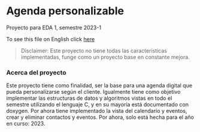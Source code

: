 # Agenda personalizable
Proyecto para EDA 1, semestre 2023-1

To see this file on English click [here](https://github.com/Art3mis7082/Agenda/blob/main/READMEeng.md)

> Disclaimer: Este proyecto no tiene todas las características implementadas, funge como un proyecto base en constante mejora.

### Acerca del proyecto
Este proyecto tiene como finalidad, ser la base para una agenda digital que pueda personalizarse según el cliente. Igualmente tiene como objetivo implementar las estructuras de datos y algoritmos vistas en todo el semestre utilizando el lenguaje C, y en su mayoría está documentado con doxygen. Por ahora tiene implementado la vista del calendario y eventos, crear y eliminar contactos y eventos. Por ahora, solo está hecha para el año en curso: 2023. 
